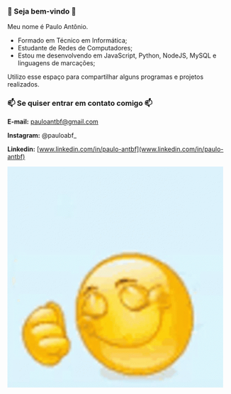 ### 🤙 Seja bem-vindo 👋

Meu nome é Paulo Antônio.

- Formado em Técnico em Informática;
- Estudante de Redes de Computadores;
- Estou me desenvolvendo em JavaScript, Python, NodeJS, MySQL e linguagens de marcações;
  
Utilizo esse espaço para compartilhar alguns programas e projetos realizados.

### 📫 Se quiser entrar em contato comigo 📫

**E-mail:** pauloantbf@gmail.com

**Instagram:** @pauloabf_

**Linkedin:** [www.linkedin.com/in/paulo-antbf](www.linkedin.com/in/paulo-antbf)

<img src="/thumbs-up-smile.gif">
